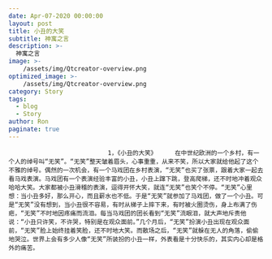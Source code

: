 ```yaml
---
date: Apr-07-2020 00:00:00
layout: post
title: 小丑的大笑
subtitle: 神寓之言
description: >-
  神寓之言
image: >-
    /assets/img/Qtcreator-overview.png
optimized_image: >-
    /assets/img/Qtcreator-overview.png
category: Story
tags:
  - blog
  - Story
author: Ron
paginate: true
---
```


					
							　　1，《小丑的大笑》     在中世纪欧洲的一个乡村，有一个人的绰号叫“无笑”。“无笑”整天皱着眉头，心事重重，从来不笑，所以大家就给他起了这个不雅的绰号。偶然的一次机会，有一个马戏团在乡村表演，“无笑”也买了张票，跟着大家一起去看马戏表演。马戏团有一个表演经验丰富的小丑，小丑上蹿下跳，登高爬梯，还不时地冲着观众哈哈大笑。大家都被小丑滑稽的表演，逗得开怀大笑，就连“无笑”也笑个不停。“无笑”心里想：当小丑多好，那么开心，而且薪水也不低。于是“无笑”就参加了马戏团，做了一个小丑。可是“无笑”没有想到，当小丑很不容易，有时从梯子上摔下来，有时被火圈烫伤，身上布满了伤疤，“无笑”不时地因疼痛而流泪。每当马戏团的团长看到“无笑”流眼泪，就大声地斥责他说：“小丑只许笑，不许哭，特别是在观众面前。”几个月后，“无笑”扮演小丑出现在观众面前，“无笑”脸上始终挂着笑脸，还不时地大笑。而散场之后，“无笑”就躲在无人的角落，偷偷地哭泣。世界上会有多少人像“无笑”所装扮的小丑一样，外表看是十分快乐的，其实内心却是格外的痛苦。
							
							
						